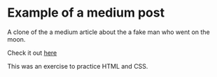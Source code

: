 # Example of a medium post

A clone of the a medium article about the a fake man who went on the moon.

Check it out [here](https://damonspencerroberts.github.io/medium-article/)

This was an exercise to practice HTML and CSS.
